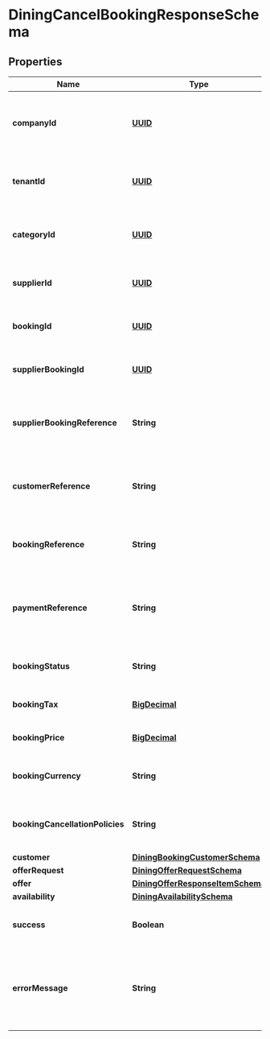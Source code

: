 # DiningCancelBookingResponseSchema

## Properties
Name | Type | Description | Notes
------------ | ------------- | ------------- | -------------
**companyId** | [**UUID**](UUID.md) | Identifier for the company associated with the booking. |  [optional]
**tenantId** | [**UUID**](UUID.md) | Identifier for the tenant associated with the booking. |  [optional]
**categoryId** | [**UUID**](UUID.md) | Identifier for the category of the booking. |  [optional]
**supplierId** | [**UUID**](UUID.md) | Identifier for the supplier of the booking. |  [optional]
**bookingId** | [**UUID**](UUID.md) | Unique identifier for the booking. |  [optional]
**supplierBookingId** | [**UUID**](UUID.md) | Supplier’s identifier for the booking. |  [optional]
**supplierBookingReference** | **String** | Reference number provided by the supplier for the booking. |  [optional]
**customerReference** | **String** | Customer reference number associated with the booking. |  [optional]
**bookingReference** | **String** | Internal reference number for the booking. |  [optional]
**paymentReference** | **String** | Reference number for the payment associated with the booking. |  [optional]
**bookingStatus** | **String** | Current status of the booking. |  [optional]
**bookingTax** | [**BigDecimal**](BigDecimal.md) | Tax applied to the booking. |  [optional]
**bookingPrice** | [**BigDecimal**](BigDecimal.md) | Total price of the booking. |  [optional]
**bookingCurrency** | **String** | Currency used for the booking pricing. |  [optional]
**bookingCancellationPolicies** | **String** | Cancellation policies applicable to the booking. |  [optional]
**customer** | [**DiningBookingCustomerSchema**](DiningBookingCustomerSchema.md) |  |  [optional]
**offerRequest** | [**DiningOfferRequestSchema**](DiningOfferRequestSchema.md) |  |  [optional]
**offer** | [**DiningOfferResponseItemSchema**](DiningOfferResponseItemSchema.md) |  |  [optional]
**availability** | [**DiningAvailabilitySchema**](DiningAvailabilitySchema.md) |  |  [optional]
**success** | **Boolean** | Indicates if the booking was successful. |  [optional]
**errorMessage** | **String** | Provides details on any error that occurred during the booking process. |  [optional]
